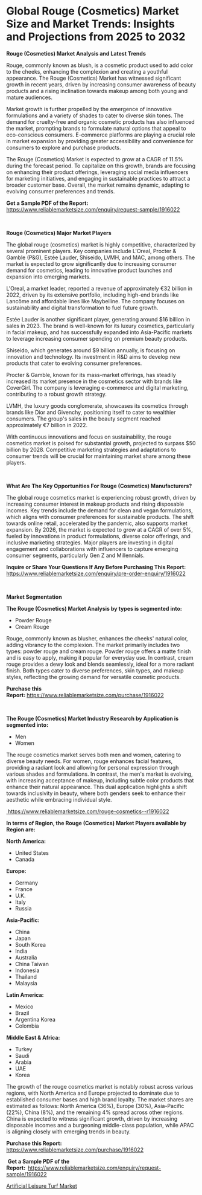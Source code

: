 <p><h1>Global Rouge (Cosmetics) Market Size and Market Trends: Insights and Projections from 2025 to 2032</h1></p><p><strong>Rouge (Cosmetics) Market Analysis and Latest Trends</strong></p>
<p><p>Rouge, commonly known as blush, is a cosmetic product used to add color to the cheeks, enhancing the complexion and creating a youthful appearance. The Rouge (Cosmetics) Market has witnessed significant growth in recent years, driven by increasing consumer awareness of beauty products and a rising inclination towards makeup among both young and mature audiences. </p><p>Market growth is further propelled by the emergence of innovative formulations and a variety of shades to cater to diverse skin tones. The demand for cruelty-free and organic cosmetic products has also influenced the market, prompting brands to formulate natural options that appeal to eco-conscious consumers. E-commerce platforms are playing a crucial role in market expansion by providing greater accessibility and convenience for consumers to explore and purchase products. </p><p>The Rouge (Cosmetics) Market is expected to grow at a CAGR of 11.5% during the forecast period. To capitalize on this growth, brands are focusing on enhancing their product offerings, leveraging social media influencers for marketing initiatives, and engaging in sustainable practices to attract a broader customer base. Overall, the market remains dynamic, adapting to evolving consumer preferences and trends.</p></p>
<p><strong>Get a Sample PDF of the Report:&nbsp;</strong> <a href="https://www.reliablemarketsize.com/enquiry/request-sample/1916022?utm_campaign=2213&utm_medium=2&utm_source=Github&utm_content=ia&utm_term=10022025&utm_id=rouge-cosmetics">https://www.reliablemarketsize.com/enquiry/request-sample/1916022</a></p>
<p>&nbsp;</p>
<p><strong>Rouge (Cosmetics) Major Market Players</strong></p>
<p><p>The global rouge (cosmetics) market is highly competitive, characterized by several prominent players. Key companies include L'Oreal, Procter & Gamble (P&G), Estée Lauder, Shiseido, LVMH, and MAC, among others. The market is expected to grow significantly due to increasing consumer demand for cosmetics, leading to innovative product launches and expansion into emerging markets.</p><p>L'Oreal, a market leader, reported a revenue of approximately €32 billion in 2022, driven by its extensive portfolio, including high-end brands like Lancôme and affordable lines like Maybelline. The company focuses on sustainability and digital transformation to fuel future growth.</p><p>Estée Lauder is another significant player, generating around $16 billion in sales in 2023. The brand is well-known for its luxury cosmetics, particularly in facial makeup, and has successfully expanded into Asia-Pacific markets to leverage increasing consumer spending on premium beauty products.</p><p>Shiseido, which generates around $9 billion annually, is focusing on innovation and technology. Its investment in R&D aims to develop new products that cater to evolving consumer preferences.</p><p>Procter & Gamble, known for its mass-market offerings, has steadily increased its market presence in the cosmetics sector with brands like CoverGirl. The company is leveraging e-commerce and digital marketing, contributing to a robust growth strategy.</p><p>LVMH, the luxury goods conglomerate, showcases its cosmetics through brands like Dior and Givenchy, positioning itself to cater to wealthier consumers. The group's sales in the beauty segment reached approximately €7 billion in 2022.</p><p>With continuous innovations and focus on sustainability, the rouge cosmetics market is poised for substantial growth, projected to surpass $50 billion by 2028. Competitive marketing strategies and adaptations to consumer trends will be crucial for maintaining market share among these players.</p></p>
<p>&nbsp;</p>
<p><strong>What Are The Key Opportunities For Rouge (Cosmetics) Manufacturers?</strong></p>
<p><p>The global rouge cosmetics market is experiencing robust growth, driven by increasing consumer interest in makeup products and rising disposable incomes. Key trends include the demand for clean and vegan formulations, which aligns with consumer preferences for sustainable products. The shift towards online retail, accelerated by the pandemic, also supports market expansion. By 2026, the market is expected to grow at a CAGR of over 5%, fueled by innovations in product formulations, diverse color offerings, and inclusive marketing strategies. Major players are investing in digital engagement and collaborations with influencers to capture emerging consumer segments, particularly Gen Z and Millennials.</p></p>
<p><strong>Inquire or Share Your Questions If Any Before Purchasing This Report:</strong> <a href="https://www.reliablemarketsize.com/enquiry/pre-order-enquiry/1916022?utm_campaign=2213&utm_medium=2&utm_source=Github&utm_content=ia&utm_term=10022025&utm_id=rouge-cosmetics">https://www.reliablemarketsize.com/enquiry/pre-order-enquiry/1916022</a></p>
<p>&nbsp;</p>
<p><strong>Market Segmentation</strong></p>
<p><strong>The Rouge (Cosmetics) Market Analysis by types is segmented into:</strong></p>
<p><ul><li>Powder Rouge</li><li>Cream Rouge</li></ul></p>
<p><p>Rouge, commonly known as blusher, enhances the cheeks' natural color, adding vibrancy to the complexion. The market primarily includes two types: powder rouge and cream rouge. Powder rouge offers a matte finish and is easy to apply, making it popular for everyday use. In contrast, cream rouge provides a dewy look and blends seamlessly, ideal for a more radiant finish. Both types cater to diverse preferences, skin types, and makeup styles, reflecting the growing demand for versatile cosmetic products.</p></p>
<p><strong>Purchase this Report:&nbsp;</strong><a href="https://www.reliablemarketsize.com/purchase/1916022?utm_campaign=2213&utm_medium=2&utm_source=Github&utm_content=ia&utm_term=10022025&utm_id=rouge-cosmetics">https://www.reliablemarketsize.com/purchase/1916022</a></p>
<p>&nbsp;</p>
<p><strong>The Rouge (Cosmetics) Market Industry Research by Application is segmented into:</strong></p>
<p><ul><li>Men</li><li>Women</li></ul></p>
<p><p>The rouge cosmetics market serves both men and women, catering to diverse beauty needs. For women, rouge enhances facial features, providing a radiant look and allowing for personal expression through various shades and formulations. In contrast, the men's market is evolving, with increasing acceptance of makeup, including subtle color products that enhance their natural appearance. This dual application highlights a shift towards inclusivity in beauty, where both genders seek to enhance their aesthetic while embracing individual style.</p></p>
<p><a href="https://www.reliablemarketsize.com/rouge-cosmetics--r1916022?utm_campaign=2213&utm_medium=2&utm_source=Github&utm_content=ia&utm_term=10022025&utm_id=rouge-cosmetics">&nbsp;https://www.reliablemarketsize.com/rouge-cosmetics--r1916022</a></p>
<p><strong>In terms of Region, the Rouge (Cosmetics) Market Players available by Region are:</strong></p>
<p>
    <p> <strong> North America: </strong>
        <ul>
            <li>United States</li>
            <li>Canada</li>
        </ul>
        </p> 
    <p> <strong> Europe: </strong>
        <ul>
            <li>Germany</li>
            <li>France</li>
            <li>U.K.</li>
            <li>Italy</li>
            <li>Russia</li>
        </ul>
        </p> 
    <p> <strong> Asia-Pacific: </strong>
        <ul>
            <li>China</li>
            <li>Japan</li>
            <li>South Korea</li>
            <li>India</li>
            <li>Australia</li>
            <li>China Taiwan</li>
            <li>Indonesia</li>
            <li>Thailand</li>
            <li>Malaysia</li>
        </ul>
        </p> 
    <p> <strong> Latin America: </strong>
        <ul>
            <li>Mexico</li>
            <li>Brazil</li>
            <li>Argentina Korea</li>
            <li>Colombia</li>
        </ul>
        </p> 
    <p> <strong> Middle East & Africa: </strong>
        <ul>
            <li>Turkey</li>
            <li>Saudi</li>
            <li>Arabia</li>
            <li>UAE</li>
            <li>Korea</li>
        </ul>
    </p>
    </p>
<p><p>The growth of the rouge cosmetics market is notably robust across various regions, with North America and Europe projected to dominate due to established consumer bases and high brand loyalty. The market shares are estimated as follows: North America (36%), Europe (30%), Asia-Pacific (22%), China (8%), and the remaining 4% spread across other regions. China is expected to witness significant growth, driven by increasing disposable incomes and a burgeoning middle-class population, while APAC is aligning closely with emerging trends in beauty.</p></p>
<p><strong>Purchase this Report: </strong><a href="https://www.reliablemarketsize.com/purchase/1916022?utm_campaign=2213&utm_medium=2&utm_source=Github&utm_content=ia&utm_term=10022025&utm_id=rouge-cosmetics">https://www.reliablemarketsize.com/purchase/1916022</a></p>
<p>&nbsp;<strong>Get a Sample PDF of the Report:&nbsp;&nbsp;</strong><a href="https://www.reliablemarketsize.com/enquiry/request-sample/1916022?utm_campaign=2213&utm_medium=2&utm_source=Github&utm_content=ia&utm_term=10022025&utm_id=rouge-cosmetics">https://www.reliablemarketsize.com/enquiry/request-sample/1916022</a></p>
<p><strong></strong></p>
<p><p><a href="https://github.com/NargisHussain432/Market-Research-Report-List-1/blob/main/artificial-leisure-turf-market.md?utm_campaign=2213&utm_medium=2&utm_source=Github&utm_content=ia&utm_term=10022025&utm_id=rouge-cosmetics">Artificial Leisure Turf Market</a></p></p>